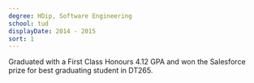 ```yaml
---
degree: HDip, Software Engineering
school: tud
displayDate: 2014 - 2015
sort: 1
---
```


Graduated with a First Class Honours 4.12 GPA and won the Salesforce prize for best graduating student in DT265.
